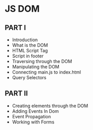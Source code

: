 # JS DOM

## PART I
- Introduction
- What is the DOM
- HTML Script Tag
- Script in footer
- Traversing through the DOM
- Manipulating the DOM
- Connecting main.js to index.html
- Query Selectors

## PART II

- Creating elements through the DOM
- Adding Events In Dom
- Event Propagation
- Working with Forms